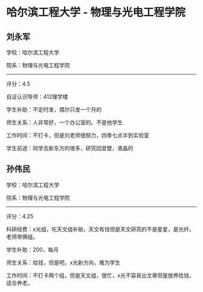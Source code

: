# 哈尔滨工程大学 - 物理与光电工程学院

## 刘永军

学校：哈尔滨工程大学

院系：物理与光电工程学院

* * *

评分：4.5

自证认识导师：412理学楼

学生补助：不定时发，偶尔只发一个月的

师生关系：人非常好，一个办公室的。不是他学生

工作时间：不打卡，但是刘老师很努力，四季七点半到实验室

学生前途：同学去新东方的很多，研究回音壁，液晶的

## 孙伟民

学校：哈尔滨工程大学

院系：物理与光电工程学院

* * *

评分：4.25

科研经费：x光组，吃天文组补助，天文有钱但是天文研究的不是星星，是光纤。老师带俩组。

学生补助：200，每月

师生关系：给钱，但是吧，x光新方向，难为学生

工作时间：不打卡两个组，但是天文组，很忙，x光不容易出文章但是放养给钱，适合养老。
